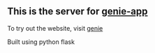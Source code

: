 ## This is the server for [genie-app](https://github.com/Maru5er/genie-app)
To try out the website, visit [genie](https://genie-app-f2326968d7dd.herokuapp.com/)

Built using python flask
